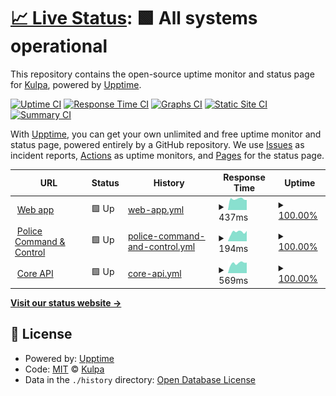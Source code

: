 # [📈 Live Status](https://demo.upptime.js.org): <!--live status--> **🟩 All systems operational**

This repository contains the open-source uptime monitor and status page for [Kulpa](https://demo.upptime.js.org), powered by [Upptime](https://github.com/upptime/upptime).

[![Uptime CI](https://github.com/kulpacloud/kulpa-status-page/workflows/Uptime%20CI/badge.svg)](https://github.com/kulpacloud/kulpa-status-page/actions?query=workflow%3A%22Uptime+CI%22)
[![Response Time CI](https://github.com/kulpacloud/kulpa-status-page/workflows/Response%20Time%20CI/badge.svg)](https://github.com/kulpacloud/kulpa-status-page/actions?query=workflow%3A%22Response+Time+CI%22)
[![Graphs CI](https://github.com/kulpacloud/kulpa-status-page/workflows/Graphs%20CI/badge.svg)](https://github.com/kulpacloud/kulpa-status-page/actions?query=workflow%3A%22Graphs+CI%22)
[![Static Site CI](https://github.com/kulpacloud/kulpa-status-page/workflows/Static%20Site%20CI/badge.svg)](https://github.com/kulpacloud/kulpa-status-page/actions?query=workflow%3A%22Static+Site+CI%22)
[![Summary CI](https://github.com/kulpacloud/kulpa-status-page/workflows/Summary%20CI/badge.svg)](https://github.com/kulpacloud/kulpa-status-page/actions?query=workflow%3A%22Summary+CI%22)

With [Upptime](https://upptime.js.org), you can get your own unlimited and free uptime monitor and status page, powered entirely by a GitHub repository. We use [Issues](https://github.com/kulpacloud/kulpa-status-page/issues) as incident reports, [Actions](https://github.com/kulpacloud/kulpa-status-page/actions) as uptime monitors, and [Pages](https://demo.upptime.js.org) for the status page.

<!--start: status pages-->
<!-- This summary is generated by Upptime (https://github.com/upptime/upptime) -->
<!-- Do not edit this manually, your changes will be overwritten -->
<!-- prettier-ignore -->
| URL | Status | History | Response Time | Uptime |
| --- | ------ | ------- | ------------- | ------ |
| <img alt="" src="https://icons.duckduckgo.com/ip3/app.kulpacloud.com.ico" height="13"> [Web app](https://app.kulpacloud.com) | 🟩 Up | [web-app.yml](https://github.com/kulpacloud/kulpa-status-page/commits/HEAD/history/web-app.yml) | <details><summary><img alt="Response time graph" src="./graphs/web-app/response-time-week.png" height="20"> 437ms</summary><br><a href="https://health.kulpacloud.com/history/web-app"><img alt="Response time 507" src="https://img.shields.io/endpoint?url=https%3A%2F%2Fraw.githubusercontent.com%2Fkulpacloud%2Fkulpa-status-page%2FHEAD%2Fapi%2Fweb-app%2Fresponse-time.json"></a><br><a href="https://health.kulpacloud.com/history/web-app"><img alt="24-hour response time 474" src="https://img.shields.io/endpoint?url=https%3A%2F%2Fraw.githubusercontent.com%2Fkulpacloud%2Fkulpa-status-page%2FHEAD%2Fapi%2Fweb-app%2Fresponse-time-day.json"></a><br><a href="https://health.kulpacloud.com/history/web-app"><img alt="7-day response time 437" src="https://img.shields.io/endpoint?url=https%3A%2F%2Fraw.githubusercontent.com%2Fkulpacloud%2Fkulpa-status-page%2FHEAD%2Fapi%2Fweb-app%2Fresponse-time-week.json"></a><br><a href="https://health.kulpacloud.com/history/web-app"><img alt="30-day response time 504" src="https://img.shields.io/endpoint?url=https%3A%2F%2Fraw.githubusercontent.com%2Fkulpacloud%2Fkulpa-status-page%2FHEAD%2Fapi%2Fweb-app%2Fresponse-time-month.json"></a><br><a href="https://health.kulpacloud.com/history/web-app"><img alt="1-year response time 516" src="https://img.shields.io/endpoint?url=https%3A%2F%2Fraw.githubusercontent.com%2Fkulpacloud%2Fkulpa-status-page%2FHEAD%2Fapi%2Fweb-app%2Fresponse-time-year.json"></a></details> | <details><summary><a href="https://health.kulpacloud.com/history/web-app">100.00%</a></summary><a href="https://health.kulpacloud.com/history/web-app"><img alt="All-time uptime 100.00%" src="https://img.shields.io/endpoint?url=https%3A%2F%2Fraw.githubusercontent.com%2Fkulpacloud%2Fkulpa-status-page%2FHEAD%2Fapi%2Fweb-app%2Fuptime.json"></a><br><a href="https://health.kulpacloud.com/history/web-app"><img alt="24-hour uptime 100.00%" src="https://img.shields.io/endpoint?url=https%3A%2F%2Fraw.githubusercontent.com%2Fkulpacloud%2Fkulpa-status-page%2FHEAD%2Fapi%2Fweb-app%2Fuptime-day.json"></a><br><a href="https://health.kulpacloud.com/history/web-app"><img alt="7-day uptime 100.00%" src="https://img.shields.io/endpoint?url=https%3A%2F%2Fraw.githubusercontent.com%2Fkulpacloud%2Fkulpa-status-page%2FHEAD%2Fapi%2Fweb-app%2Fuptime-week.json"></a><br><a href="https://health.kulpacloud.com/history/web-app"><img alt="30-day uptime 100.00%" src="https://img.shields.io/endpoint?url=https%3A%2F%2Fraw.githubusercontent.com%2Fkulpacloud%2Fkulpa-status-page%2FHEAD%2Fapi%2Fweb-app%2Fuptime-month.json"></a><br><a href="https://health.kulpacloud.com/history/web-app"><img alt="1-year uptime 100.00%" src="https://img.shields.io/endpoint?url=https%3A%2F%2Fraw.githubusercontent.com%2Fkulpacloud%2Fkulpa-status-page%2FHEAD%2Fapi%2Fweb-app%2Fuptime-year.json"></a></details>
| <img alt="" src="https://icons.duckduckgo.com/ip3/police.kulpacloud.com.ico" height="13"> [Police Command & Control](https://police.kulpacloud.com) | 🟩 Up | [police-command-and-control.yml](https://github.com/kulpacloud/kulpa-status-page/commits/HEAD/history/police-command-and-control.yml) | <details><summary><img alt="Response time graph" src="./graphs/police-command-and-control/response-time-week.png" height="20"> 194ms</summary><br><a href="https://health.kulpacloud.com/history/police-command-and-control"><img alt="Response time 198" src="https://img.shields.io/endpoint?url=https%3A%2F%2Fraw.githubusercontent.com%2Fkulpacloud%2Fkulpa-status-page%2FHEAD%2Fapi%2Fpolice-command-and-control%2Fresponse-time.json"></a><br><a href="https://health.kulpacloud.com/history/police-command-and-control"><img alt="24-hour response time 219" src="https://img.shields.io/endpoint?url=https%3A%2F%2Fraw.githubusercontent.com%2Fkulpacloud%2Fkulpa-status-page%2FHEAD%2Fapi%2Fpolice-command-and-control%2Fresponse-time-day.json"></a><br><a href="https://health.kulpacloud.com/history/police-command-and-control"><img alt="7-day response time 194" src="https://img.shields.io/endpoint?url=https%3A%2F%2Fraw.githubusercontent.com%2Fkulpacloud%2Fkulpa-status-page%2FHEAD%2Fapi%2Fpolice-command-and-control%2Fresponse-time-week.json"></a><br><a href="https://health.kulpacloud.com/history/police-command-and-control"><img alt="30-day response time 205" src="https://img.shields.io/endpoint?url=https%3A%2F%2Fraw.githubusercontent.com%2Fkulpacloud%2Fkulpa-status-page%2FHEAD%2Fapi%2Fpolice-command-and-control%2Fresponse-time-month.json"></a><br><a href="https://health.kulpacloud.com/history/police-command-and-control"><img alt="1-year response time 205" src="https://img.shields.io/endpoint?url=https%3A%2F%2Fraw.githubusercontent.com%2Fkulpacloud%2Fkulpa-status-page%2FHEAD%2Fapi%2Fpolice-command-and-control%2Fresponse-time-year.json"></a></details> | <details><summary><a href="https://health.kulpacloud.com/history/police-command-and-control">100.00%</a></summary><a href="https://health.kulpacloud.com/history/police-command-and-control"><img alt="All-time uptime 100.00%" src="https://img.shields.io/endpoint?url=https%3A%2F%2Fraw.githubusercontent.com%2Fkulpacloud%2Fkulpa-status-page%2FHEAD%2Fapi%2Fpolice-command-and-control%2Fuptime.json"></a><br><a href="https://health.kulpacloud.com/history/police-command-and-control"><img alt="24-hour uptime 100.00%" src="https://img.shields.io/endpoint?url=https%3A%2F%2Fraw.githubusercontent.com%2Fkulpacloud%2Fkulpa-status-page%2FHEAD%2Fapi%2Fpolice-command-and-control%2Fuptime-day.json"></a><br><a href="https://health.kulpacloud.com/history/police-command-and-control"><img alt="7-day uptime 100.00%" src="https://img.shields.io/endpoint?url=https%3A%2F%2Fraw.githubusercontent.com%2Fkulpacloud%2Fkulpa-status-page%2FHEAD%2Fapi%2Fpolice-command-and-control%2Fuptime-week.json"></a><br><a href="https://health.kulpacloud.com/history/police-command-and-control"><img alt="30-day uptime 100.00%" src="https://img.shields.io/endpoint?url=https%3A%2F%2Fraw.githubusercontent.com%2Fkulpacloud%2Fkulpa-status-page%2FHEAD%2Fapi%2Fpolice-command-and-control%2Fuptime-month.json"></a><br><a href="https://health.kulpacloud.com/history/police-command-and-control"><img alt="1-year uptime 100.00%" src="https://img.shields.io/endpoint?url=https%3A%2F%2Fraw.githubusercontent.com%2Fkulpacloud%2Fkulpa-status-page%2FHEAD%2Fapi%2Fpolice-command-and-control%2Fuptime-year.json"></a></details>
| <img alt="" src="https://icons.duckduckgo.com/ip3/api.kulpa.io.ico" height="13"> [Core API](https://api.kulpa.io/core) | 🟩 Up | [core-api.yml](https://github.com/kulpacloud/kulpa-status-page/commits/HEAD/history/core-api.yml) | <details><summary><img alt="Response time graph" src="./graphs/core-api/response-time-week.png" height="20"> 569ms</summary><br><a href="https://health.kulpacloud.com/history/core-api"><img alt="Response time 598" src="https://img.shields.io/endpoint?url=https%3A%2F%2Fraw.githubusercontent.com%2Fkulpacloud%2Fkulpa-status-page%2FHEAD%2Fapi%2Fcore-api%2Fresponse-time.json"></a><br><a href="https://health.kulpacloud.com/history/core-api"><img alt="24-hour response time 576" src="https://img.shields.io/endpoint?url=https%3A%2F%2Fraw.githubusercontent.com%2Fkulpacloud%2Fkulpa-status-page%2FHEAD%2Fapi%2Fcore-api%2Fresponse-time-day.json"></a><br><a href="https://health.kulpacloud.com/history/core-api"><img alt="7-day response time 569" src="https://img.shields.io/endpoint?url=https%3A%2F%2Fraw.githubusercontent.com%2Fkulpacloud%2Fkulpa-status-page%2FHEAD%2Fapi%2Fcore-api%2Fresponse-time-week.json"></a><br><a href="https://health.kulpacloud.com/history/core-api"><img alt="30-day response time 643" src="https://img.shields.io/endpoint?url=https%3A%2F%2Fraw.githubusercontent.com%2Fkulpacloud%2Fkulpa-status-page%2FHEAD%2Fapi%2Fcore-api%2Fresponse-time-month.json"></a><br><a href="https://health.kulpacloud.com/history/core-api"><img alt="1-year response time 640" src="https://img.shields.io/endpoint?url=https%3A%2F%2Fraw.githubusercontent.com%2Fkulpacloud%2Fkulpa-status-page%2FHEAD%2Fapi%2Fcore-api%2Fresponse-time-year.json"></a></details> | <details><summary><a href="https://health.kulpacloud.com/history/core-api">100.00%</a></summary><a href="https://health.kulpacloud.com/history/core-api"><img alt="All-time uptime 100.00%" src="https://img.shields.io/endpoint?url=https%3A%2F%2Fraw.githubusercontent.com%2Fkulpacloud%2Fkulpa-status-page%2FHEAD%2Fapi%2Fcore-api%2Fuptime.json"></a><br><a href="https://health.kulpacloud.com/history/core-api"><img alt="24-hour uptime 100.00%" src="https://img.shields.io/endpoint?url=https%3A%2F%2Fraw.githubusercontent.com%2Fkulpacloud%2Fkulpa-status-page%2FHEAD%2Fapi%2Fcore-api%2Fuptime-day.json"></a><br><a href="https://health.kulpacloud.com/history/core-api"><img alt="7-day uptime 100.00%" src="https://img.shields.io/endpoint?url=https%3A%2F%2Fraw.githubusercontent.com%2Fkulpacloud%2Fkulpa-status-page%2FHEAD%2Fapi%2Fcore-api%2Fuptime-week.json"></a><br><a href="https://health.kulpacloud.com/history/core-api"><img alt="30-day uptime 100.00%" src="https://img.shields.io/endpoint?url=https%3A%2F%2Fraw.githubusercontent.com%2Fkulpacloud%2Fkulpa-status-page%2FHEAD%2Fapi%2Fcore-api%2Fuptime-month.json"></a><br><a href="https://health.kulpacloud.com/history/core-api"><img alt="1-year uptime 100.00%" src="https://img.shields.io/endpoint?url=https%3A%2F%2Fraw.githubusercontent.com%2Fkulpacloud%2Fkulpa-status-page%2FHEAD%2Fapi%2Fcore-api%2Fuptime-year.json"></a></details>

<!--end: status pages-->

[**Visit our status website →**](https://demo.upptime.js.org)

## 📄 License

- Powered by: [Upptime](https://github.com/upptime/upptime)
- Code: [MIT](./LICENSE) © [Kulpa](https://demo.upptime.js.org)
- Data in the `./history` directory: [Open Database License](https://opendatacommons.org/licenses/odbl/1-0/)
